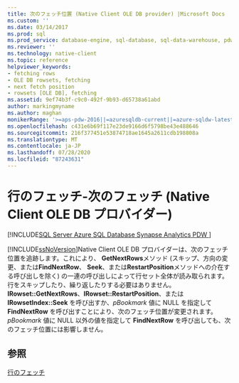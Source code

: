 ```yaml
---
title: 次のフェッチ位置 (Native Client OLE DB provider) |Microsoft Docs
ms.custom: ''
ms.date: 03/14/2017
ms.prod: sql
ms.prod_service: database-engine, sql-database, sql-data-warehouse, pdw
ms.reviewer: ''
ms.technology: native-client
ms.topic: reference
helpviewer_keywords:
- fetching rows
- OLE DB rowsets, fetching
- next fetch position
- rowsets [OLE DB], fetching
ms.assetid: 9ef74b3f-c9c0-492f-9b93-d65738a61abd
author: markingmyname
ms.author: maghan
monikerRange: '>=aps-pdw-2016||=azuresqldb-current||=azure-sqldw-latest||>=sql-server-2016||=sqlallproducts-allversions||>=sql-server-linux-2017||=azuresqldb-mi-current'
ms.openlocfilehash: c431e6b69f117e23de9166d6f5798be43e488646
ms.sourcegitcommit: 216f377451e53874718ae1645a2611cdb198808a
ms.translationtype: MT
ms.contentlocale: ja-JP
ms.lasthandoff: 07/28/2020
ms.locfileid: "87243631"
---
```

# <a name="fetching-rows---next-fetch--native-client-ole-db-provider"></a>行のフェッチ-次のフェッチ (Native Client OLE DB プロバイダー)
[!INCLUDE[SQL Server Azure SQL Database Synapse Analytics PDW ](../../includes/applies-to-version/sql-asdb-asdbmi-asa-pdw.md)]

  [!INCLUDE[ssNoVersion](../../includes/ssnoversion-md.md)]Native Client OLE DB プロバイダーは、次のフェッチ位置を追跡します。これにより、 **GetNextRows**メソッド (スキップ、方向の変更、または**FindNextRow**、 **Seek**、または**RestartPosition**メソッドへの介在する呼び出しを除く) の一連の呼び出しによって行セット全体が読み取られます。行をスキップしたり、繰り返したりする必要はありません。 **IRowset::GetNextRows**、**IRowset::RestartPosition**、または **IRowsetIndex::Seek** を呼び出すか、*pBookmark* 値に NULL を指定して **FindNextRow** を呼び出すことにより、次のフェッチ位置が変更されます。 *pBookmark* 値に NULL 以外の値を指定して **FindNextRow** を呼び出しても、次のフェッチ位置には影響しません。  
  
## <a name="see-also"></a>参照  
 [行のフェッチ](../../relational-databases/native-client-ole-db-rowsets/fetching-rows.md)  
  
  

